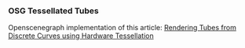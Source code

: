 ### OSG Tessellated Tubes

Openscenegraph implementation of this article:
[Rendering Tubes from Discrete Curves using Hardware Tessellation](http://www.tandfonline.com/doi/abs/10.1080/2165347X.2012.659610#.UdMh7fnrwyw)